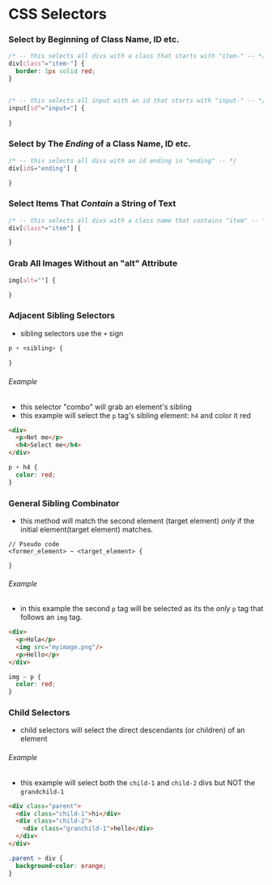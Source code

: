 # CSS Selectors

### Select by Beginning of Class Name, ID etc.
```css
/* -- this selects all divs with a class that starts with "item-" -- */
div[class^="item-"] {
  border: 1px solid red;
}


/* -- this selects all input with an id that starts with "input-" -- */
input[id^="input="] {
  
}
```

### Select by The *Ending* of a Class Name, ID etc.

```css
/* -- this selects all divs with an id ending in "ending" -- */
div[id$="ending"] {

}
```

### Select Items That *Contain* a String of Text

```css
/* -- this selects all divs with a class name that contains "item" -- */
div[class*="item"] {

}
```

### Grab All Images Without an "alt" Attribute
```css
img[alt=""] { 

}
```

### Adjacent Sibling Selectors
- sibling selectors use the ```+``` sign
```css
p + <sibling> {
  
}
```
###### Example
- this selector "combo" will grab an element's sibling
- this example will select the ```p``` tag's sibling element: ```h4``` and color it red
```html
<div>
  <p>Not me</p>
  <h4>Select me</h4>
</div>
```
```css
p + h4 {
  color: red;
}
```

### General Sibling Combinator
- this method will match the second element (target element) *only* if the initial element(target element) matches.
```
// Pseudo code
<former_element> ~ <target_element> {  
  
}
```
###### Example
- in this example the second ```p``` tag will be selected as its the *only* ```p``` tag that follows an ```img``` tag.
```html
<div>
  <p>Hola</p>
  <img src="myimage.png"/>
  <p>Hello</p>
</div>
```

```css
img ~ p {
  color: red;
}
```

### Child Selectors
- child selectors will select the direct descendants (or children) of an element

###### Example
- this example will select both the ```child-1``` and ```child-2``` divs but NOT the ```grandchild-1```
```html
<div class="parent">
  <div class="child-1">hi</div>
  <div class="child-2">
    <div class="granchild-1">hello</div>
  </div>
</div>
```
```css
.parent > div {
  background-color: orange;
}
```
